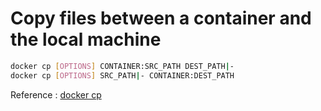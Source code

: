 # Copy files between a container and the local machine

```sh
docker cp [OPTIONS] CONTAINER:SRC_PATH DEST_PATH|-
docker cp [OPTIONS] SRC_PATH|- CONTAINER:DEST_PATH
```

Reference : [docker cp](https://docs.docker.com/engine/reference/commandline/cp/)